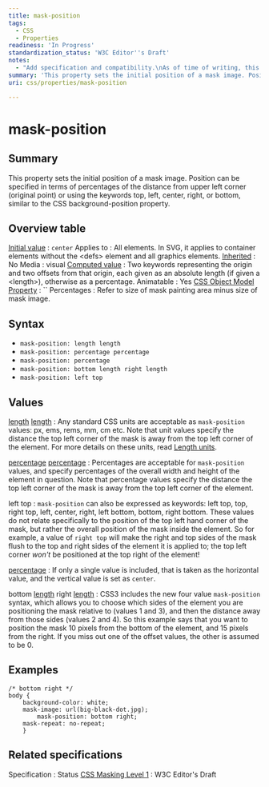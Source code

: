 ```yaml
---
title: mask-position
tags:
  - CSS
  - Properties
readiness: 'In Progress'
standardization_status: 'W3C Editor''s Draft'
notes:
  - "Add specification and compatibility.\nAs of time of writing, this property is not yet implemented in most browsers."
summary: 'This property sets the initial position of a mask image. Position can be specified in terms of percentages of the distance from upper left corner (original point) or using the keywords top, left, center, right, or bottom, similar to the CSS background-position property.'
uri: css/properties/mask-position

---
```

# mask-position

## Summary

This property sets the initial position of a mask image. Position can be specified in terms of percentages of the distance from upper left corner (original point) or using the keywords top, left, center, right, or bottom, similar to the CSS background-position property.

## Overview table

[Initial value](/css/concepts/initial_value)
:   `center`
Applies to
:   All elements. In SVG, it applies to container elements without the \<defs\> element and all graphics elements.
[Inherited](/css/concepts/inherited)
:   No
Media
:   visual
[Computed value](/css/concepts/computed_value)
:   Two keywords representing the origin and two offsets from that origin, each given as an absolute length (if given a \<length\>), otherwise as a percentage.
Animatable
:   Yes
[CSS Object Model Property](/css/concepts/cssom)
:   ``
Percentages
:   Refer to size of mask painting area minus size of mask image.

## Syntax

-   `mask-position: length length`
-   `mask-position: percentage percentage`
-   `mask-position: percentage`
-   `mask-position: bottom length right length`
-   `mask-position: left top`

## Values

[length](/css/data_types/length) [length](/css/data_types/length)
:   Any standard CSS units are acceptable as `mask-position` values: px, ems, rems, mm, cm etc. Note that unit values specify the distance the top left corner of the mask is away from the top left corner of the element. For more details on these units, read [Length units](/css/data_types/length).

[percentage](/css/data_types/percentage) [percentage](/css/data_types/percentage)
:   Percentages are acceptable for `mask-position` values, and specify percentages of the overall width and height of the element in question. Note that percentage values specify the distance the top left corner of the mask is away from the top left corner of the element.

left top
:   `mask-position` can also be expressed as keywords: left top, top, right top, left, center, right, left bottom, bottom, right bottom. These values do not relate specifically to the position of the top left hand corner of the mask, but rather the overall position of the mask inside the element. So for example, a value of `right top` will make the right and top sides of the mask flush to the top and right sides of the element it is applied to; the top left corner *won't* be positioned at the top right of the element!

[percentage](/css/data_types/percentage)
:   If only a single value is included, that is taken as the horizontal value, and the vertical value is set as `center`.

bottom [length](/css/data_types/length) right [length](/css/data_types/length)
:   CSS3 includes the new four value `mask-position` syntax, which allows you to choose which sides of the element you are positioning the mask relative to (values 1 and 3), and then the distance away from those sides (values 2 and 4). So this example says that you want to position the mask 10 pixels from the bottom of the element, and 15 pixels from the right. If you miss out one of the offset values, the other is assumed to be 0.

## Examples

``` {.css}
/* bottom right */
body {
    background-color: white;
    mask-image: url(big-black-dot.jpg);
        mask-position: bottom right;
    mask-repeat: no-repeat;
    }
```

## Related specifications

Specification
:   Status
[CSS Masking Level 1](https://dvcs.w3.org/hg/FXTF/raw-file/default/masking/index.html)
:   W3C Editor's Draft

